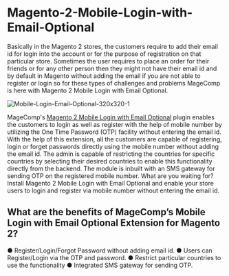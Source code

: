 # Magento-2-Mobile-Login-with-Email-Optional

Basically in the Magento 2 stores, the customers require to add their email id for login into the account or for the purpose of registration on that particular store. Sometimes the user requires to place an order for their friends or for any other person then they might not have their email id and by default in Magento without adding the email if you are not able to register or login so for these types of challenges and problems MageComp is here with Magento 2 Mobile Login with Email Optional.

![Mobile-Login-Email-Optional-320x320-1](https://user-images.githubusercontent.com/84722152/218998462-fec025a2-8ca2-4348-89e7-5fadc8a326b2.png)

MageComp's [Magento 2 Mobile Login with Email Optional](https://magecomp.com/magento-2-mobile-login-email-optional.html) plugin enables the customers to login as well as register with the help of mobile number by utilizing the One Time Password (OTP) facility without entering the email id. With the help of this extension, all the customers are capable of registering, login or forget passwords directly using the mobile number without adding the email id. The admin is capable of restricting the countries for specific countries by selecting their desired countries to enable this functionality directly from the backend. The module is inbuilt with an SMS gateway for sending OTP on the registered mobile number. What are you waiting for? Install Magento 2 Mobile Login with Email Optional and enable your store users to login and register via mobile number without entering the email id.

## What are the benefits of MageComp’s Mobile Login with Email Optional Extension for Magento 2?

●     Register/Login/Forgot Password without adding email id.
●     Users can Register/Login via the OTP and password.
●     Restrict particular countries to use the functionality
●     Integrated SMS gateway for sending OTP.
